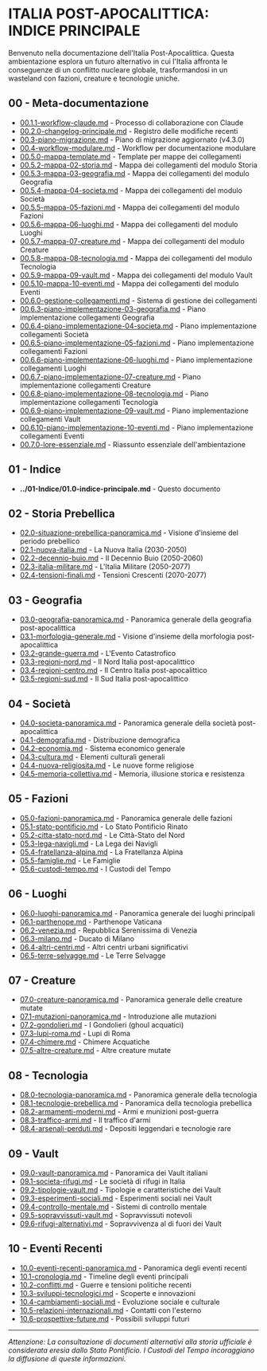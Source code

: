 # ITALIA POST-APOCALITTICA: INDICE PRINCIPALE

Benvenuto nella documentazione dell'Italia Post-Apocalittica. Questa ambientazione esplora un futuro alternativo in cui l'Italia affronta le conseguenze di un conflitto nucleare globale, trasformandosi in un wasteland con fazioni, creature e tecnologie uniche.

## 00 - Meta-documentazione
- [00.1.1-workflow-claude.md](../00-Meta/00.1.1-workflow-claude.md) - Processo di collaborazione con Claude
- [00.2.0-changelog-principale.md](../00-Meta/00.2.0-changelog-principale.md) - Registro delle modifiche recenti
- [00.3-piano-migrazione.md](../00-Meta/00.3-piano-migrazione.md) - Piano di migrazione aggiornato (v4.3.0)
- [00.4-workflow-modulare.md](../00-Meta/00.4-workflow-modulare.md) - Workflow per documentazione modulare
- [00.5.0-mappa-template.md](../00-Meta/00.5.0-mappa-template.md) - Template per mappe dei collegamenti
- [00.5.2-mappa-02-storia.md](../00-Meta/00.5.2-mappa-02-storia.md) - Mappa dei collegamenti del modulo Storia
- [00.5.3-mappa-03-geografia.md](../00-Meta/00.5.3-mappa-03-geografia.md) - Mappa dei collegamenti del modulo Geografia
- [00.5.4-mappa-04-societa.md](../00-Meta/00.5.4-mappa-04-societa.md) - Mappa dei collegamenti del modulo Società
- [00.5.5-mappa-05-fazioni.md](../00-Meta/00.5.5-mappa-05-fazioni.md) - Mappa dei collegamenti del modulo Fazioni
- [00.5.6-mappa-06-luoghi.md](../00-Meta/00.5.6-mappa-06-luoghi.md) - Mappa dei collegamenti del modulo Luoghi
- [00.5.7-mappa-07-creature.md](../00-Meta/00.5.7-mappa-07-creature.md) - Mappa dei collegamenti del modulo Creature
- [00.5.8-mappa-08-tecnologia.md](../00-Meta/00.5.8-mappa-08-tecnologia.md) - Mappa dei collegamenti del modulo Tecnologia
- [00.5.9-mappa-09-vault.md](../00-Meta/00.5.9-mappa-09-vault.md) - Mappa dei collegamenti del modulo Vault
- [00.5.10-mappa-10-eventi.md](../00-Meta/00.5.10-mappa-10-eventi.md) - Mappa dei collegamenti del modulo Eventi
- [00.6.0-gestione-collegamenti.md](../00-Meta/00.6.0-gestione-collegamenti.md) - Sistema di gestione dei collegamenti
- [00.6.3-piano-implementazione-03-geografia.md](../00-Meta/00.6.3-piano-implementazione-03-geografia.md) - Piano implementazione collegamenti Geografia
- [00.6.4-piano-implementazione-04-societa.md](../00-Meta/00.6.4-piano-implementazione-04-societa.md) - Piano implementazione collegamenti Società
- [00.6.5-piano-implementazione-05-fazioni.md](../00-Meta/00.6.5-piano-implementazione-05-fazioni.md) - Piano implementazione collegamenti Fazioni
- [00.6.6-piano-implementazione-06-luoghi.md](../00-Meta/00.6.6-piano-implementazione-06-luoghi.md) - Piano implementazione collegamenti Luoghi
- [00.6.7-piano-implementazione-07-creature.md](../00-Meta/00.6.7-piano-implementazione-07-creature.md) - Piano implementazione collegamenti Creature
- [00.6.8-piano-implementazione-08-tecnologia.md](../00-Meta/00.6.8-piano-implementazione-08-tecnologia.md) - Piano implementazione collegamenti Tecnologia
- [00.6.9-piano-implementazione-09-vault.md](../00-Meta/00.6.9-piano-implementazione-09-vault.md) - Piano implementazione collegamenti Vault
- [00.6.10-piano-implementazione-10-eventi.md](../00-Meta/00.6.10-piano-implementazione-10-eventi.md) - Piano implementazione collegamenti Eventi
- [00.7.0-lore-essenziale.md](../00-Meta/00.7.0-lore-essenziale.md) - Riassunto essenziale dell'ambientazione

## 01 - Indice
- **../01-Indice/01.0-indice-principale.md** - Questo documento

## 02 - Storia Prebellica
- [02.0-situazione-prebellica-panoramica.md](../../02-Storia/02.0-situazione-prebellica-panoramica.md) - Visione d'insieme del periodo prebellico
- [02.1-nuova-italia.md](../../02-Storia/02.1-nuova-italia.md) - La Nuova Italia (2030-2050)
- [02.2-decennio-buio.md](../../02-Storia/02.2-decennio-buio.md) - Il Decennio Buio (2050-2060)
- [02.3-italia-militare.md](../../02-Storia/02.3-italia-militare.md) - L'Italia Militare (2050-2077)
- [02.4-tensioni-finali.md](../../02-Storia/02.4-tensioni-finali.md) - Tensioni Crescenti (2070-2077)

## 03 - Geografia
- [03.0-geografia-panoramica.md](../../03-Geografia/03.0-geografia-panoramica.md) - Panoramica generale della geografia post-apocalittica
- [03.1-morfologia-generale.md](../../03-Geografia/03.1-morfologia-generale.md) - Visione d'insieme della morfologia post-apocalittica
- [03.2-grande-guerra.md](../../03-Geografia/03.2-grande-guerra.md) - L'Evento Catastrofico
- [03.3-regioni-nord.md](../../03-Geografia/03.3-regioni-nord.md) - Il Nord Italia post-apocalittico
- [03.4-regioni-centro.md](../../03-Geografia/03.4-regioni-centro.md) - Il Centro Italia post-apocalittico
- [03.5-regioni-sud.md](../../03-Geografia/03.5-regioni-sud.md) - Il Sud Italia post-apocalittico

## 04 - Società
- [04.0-societa-panoramica.md](../../04-Societa/04.0-societa-panoramica.md) - Panoramica generale della società post-apocalittica
- [04.1-demografia.md](../../04-Societa/04.1-demografia.md) - Distribuzione demografica
- [04.2-economia.md](../../04-Societa/04.2-economia.md) - Sistema economico generale
- [04.3-cultura.md](../../04-Societa/04.3-cultura.md) - Elementi culturali generali
- [04.4-nuova-religiosita.md](../../04-Societa/04.4-nuova-religiosita.md) - Le nuove forme religiose
- [04.5-memoria-collettiva.md](../../04-Societa/04.5-memoria-collettiva.md) - Memoria, illusione storica e resistenza

## 05 - Fazioni
- [05.0-fazioni-panoramica.md](../../05-Fazioni/05.0-fazioni-panoramica.md) - Panoramica generale delle fazioni
- [05.1-stato-pontificio.md](../../05-Fazioni/05.1-stato-pontificio.md) - Lo Stato Pontificio Rinato
- [05.2-citta-stato-nord.md](../../05-Fazioni/05.2-citta-stato-nord.md) - Le Città-Stato del Nord
- [05.3-lega-navigli.md](../../05-Fazioni/05.3-lega-navigli.md) - La Lega dei Navigli
- [05.4-fratellanza-alpina.md](../../05-Fazioni/05.4-fratellanza-alpina.md) - La Fratellanza Alpina
- [05.5-famiglie.md](../../05-Fazioni/05.5-famiglie.md) - Le Famiglie
- [05.6-custodi-tempo.md](../../05-Fazioni/05.6-custodi-tempo.md) - I Custodi del Tempo

## 06 - Luoghi
- [06.0-luoghi-panoramica.md](../../06-Luoghi/06.0-luoghi-panoramica.md) - Panoramica generale dei luoghi principali
- [06.1-parthenope.md](../../06-Luoghi/06.1-parthenope.md) - Parthenope Vaticana
- [06.2-venezia.md](../../06-Luoghi/06.2-venezia.md) - Repubblica Serenissima di Venezia
- [06.3-milano.md](../../06-Luoghi/06.3-milano.md) - Ducato di Milano
- [06.4-altri-centri.md](../../06-Luoghi/06.4-altri-centri.md) - Altri centri urbani significativi
- [06.5-terre-selvagge.md](../../06-Luoghi/06.5-terre-selvagge.md) - Le Terre Selvagge

## 07 - Creature
- [07.0-creature-panoramica.md](../07-Creature/07.0-creature-panoramica.md) - Panoramica generale delle creature mutate
- [07.1-mutazioni-panoramica.md](../07-Creature/07.1-mutazioni-panoramica.md) - Introduzione alle mutazioni
- [07.2-gondolieri.md](../07-Creature/07.2-gondolieri.md) - I Gondolieri (ghoul acquatici)
- [07.3-lupi-roma.md](../07-Creature/07.3-lupi-roma.md) - Lupi di Roma
- [07.4-chimere.md](../07-Creature/07.4-chimere.md) - Chimere Acquatiche
- [07.5-altre-creature.md](../07-Creature/07.5-altre-creature.md) - Altre creature mutate

## 08 - Tecnologia
- [08.0-tecnologia-panoramica.md](../08-Tecnologia/08.0-tecnologia-panoramica.md) - Panoramica generale della tecnologia
- [08.1-tecnologie-prebellica.md](../08-Tecnologia/08.1-tecnologie-prebellica.md) - Panoramica della tecnologia prebellica
- [08.2-armamenti-moderni.md](../08-Tecnologia/08.2-armamenti-moderni.md) - Armi e munizioni post-guerra
- [08.3-traffico-armi.md](../08-Tecnologia/08.3-traffico-armi.md) - Il traffico d'armi
- [08.4-arsenali-perduti.md](../08-Tecnologia/08.4-arsenali-perduti.md) - Depositi leggendari e tecnologie rare

## 09 - Vault
- [09.0-vault-panoramica.md](../09-Vault/09.0-vault-panoramica.md) - Panoramica dei Vault italiani
- [09.1-societa-rifugi.md](../09-Vault/09.1-societa-rifugi.md) - Le società di rifugi in Italia
- [09.2-tipologie-vault.md](../09-Vault/09.2-tipologie-vault.md) - Tipologie e caratteristiche dei Vault
- [09.3-esperimenti-sociali.md](../09-Vault/09.3-esperimenti-sociali.md) - Esperimenti sociali nei Vault
- [09.4-controllo-mentale.md](../09-Vault/09.4-controllo-mentale.md) - Sistemi di controllo mentale
- [09.5-sopravvissuti-vault.md](../09-Vault/09.5-sopravvissuti-vault.md) - Sopravvissuti notevoli
- [09.6-rifugi-alternativi.md](../09-Vault/09.6-rifugi-alternativi.md) - Sopravvivenza al di fuori dei Vault

## 10 - Eventi Recenti
- [10.0-eventi-recenti-panoramica.md](../10-Eventi/10.0-eventi-recenti-panoramica.md) - Panoramica degli eventi recenti
- [10.1-cronologia.md](../10-Eventi/10.1-cronologia.md) - Timeline degli eventi principali
- [10.2-conflitti.md](../10-Eventi/10.2-conflitti.md) - Guerre e tensioni politiche recenti
- [10.3-sviluppi-tecnologici.md](../10-Eventi/10.3-sviluppi-tecnologici.md) - Scoperte e innovazioni
- [10.4-cambiamenti-sociali.md](../10-Eventi/10.4-cambiamenti-sociali.md) - Evoluzione sociale e culturale
- [10.5-relazioni-internazionali.md](../10-Eventi/10.5-relazioni-internazionali.md) - Contatti con l'esterno
- [10.6-prospettive-future.md](../10-Eventi/10.6-prospettive-future.md) - Possibili sviluppi futuri

---

*Attenzione: La consultazione di documenti alternativi alla storia ufficiale è considerata eresia dallo Stato Pontificio. I Custodi del Tempo incoraggiano la diffusione di queste informazioni.*